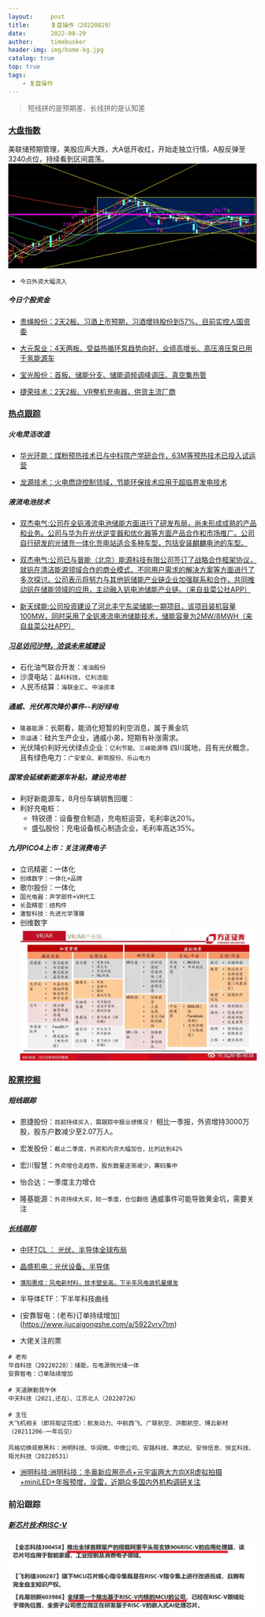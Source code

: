 ```yaml
---
layout:     post
title:      复盘操作（20220829）
date:       2022-08-29
author:     timebusker
header-img: img/home-bg.jpg
catalog: true
top: true
tags:
    - 复盘操作
---  
```


> 短线拼的是预期差、长线拼的是认知差

### [大盘指数]()
美联储预期管理，美股应声大跌，大A低开收红，开始走独立行情，A股反弹至3240点位，持续看到区间震荡。
![image](/img/gupiaofupan/20220829223755.jpg)  

- `今日外资大幅流入`

##### 今日个股资金

- [贵绳股份：2天2板、习酒上市预期，习酒增持股份到57%、目前实控人国资委](https://www.jiucaigongshe.com/a/f5azs2nmwp)

- [大元泵业：4天两板、受益热循环泵趋势向好、业绩高增长、高压液压泵已用于氢能源车](https://www.jiucaigongshe.com/a/bvb5jbfhyw)

- [宝光股份：首板、储能分支、储能调频调峰调压、真空集热管](https://www.jiucaigongshe.com/a/3mbkyzz1av)

- [捷荣技术：2天2板、VR整机充电器，供货主流厂商](https://www.jiucaigongshe.com/a/59bh2vjk8n)


### [热点跟踪]()

##### 火电灵活改造

- [华光环能：煤粉预热技术已与中科院产学研合作，63M等预热技术已投入试运营](https://www.jiucaigongshe.com/a/f5mg4b0h7y)

- [龙源技术：火电燃烧控制领域，节能环保技术应用于超临界发电技术](https://www.jiucaigongshe.com/a/f5mg4b0h7y)

##### 液流电池技术
- [双杰电气:公司在全钒液流电池储能方面进行了研发布局，尚未形成成熟的产品和业务。公司与华为在光伏逆变器和优化器等方面产品合作和市场推广。公司自行研发的光储充一体化充电站适合多种车型，包括安装麒麟电池的车型。](https://www.jiucaigongshe.com/a/f5m5lwsqbc)

- [双杰电气:公司已与普能（北京）能源科技有限公司签订了战略合作框架协议，就钒在清洁能源领域合作的商业模式、不同用户需求的解决方案等方面进行了多次探讨。公司表示将努力与其他钒储能产业链企业加强联系和合作，共同推动钒在储能领域的应用，主动融入钒电池储能产业链。（来自韭菜公社APP）](https://www.jiucaigongshe.com/a/f5m5lwsqbc)

- [新天绿能:公司投资建设了河北丰宁东梁储能一期项目，该项目装机容量100MW，同时采用了全钒液流电池储能技术，储能容量为2MW/8MWH（来自韭菜公社APP）](https://www.jiucaigongshe.com/a/f5m5lwsqbc)

##### [习总访问沙特，洽谈未来城建设](https://www.jiucaigongshe.com/a/dh4gq056gq)

+ 石化油气联合开发：`准油股份`
+ 沙漠电站：`晶科科技`、`亿利洁能`
+ 人民币结算：`海联金汇`、`中油资本`

##### 通威、光伏再次降价事件--利好绿电
    
- `隆基能源`：长期看，能消化短暂的利空消息，属于黄金坑
- `京运通`：硅片生产企业，通威小弟，短期有补涨需求。
- 光伏降价利好光伏绿点企业：`亿利节能、三峡能源等`
    四川属地，且有光伏概念，且有绿色电力：`广安爱众、新筑股份、乐山电力`

##### 国常会延续新能源车补贴，建设充电桩
    
- 利好新能源车，8月份车辆销售回暖：
- 利好充电桩：
    + 特锐德：设备整合制造，充电桩运营，毛利率达20%。
    + 盛弘股份：充电设备核心制造企业，毛利率高达35%。

##### 九月PICO4上市：关注消费电子
- 立讯精密：一体化
- `创维数字：一体化+品牌`
- 歌尔股份：一体化
- `国光电器：声学部件+VR代工`
- `长盈精密：结构件`
- `激智科技：先进光学薄膜`
- 创维数字
![image](/img/gupiaofupan/20220821221717.jpg)  

### [股票挖掘]()
##### 短线跟踪
+ 恩捷股份：`目前持续买入，需跟踪中报业绩情况！`
    相比一季报，外资增持3000万股，股东户数减少至2.07万人。

+ 宏发股份：`截止二季度，外资和内资大幅加仓，比列达到42%`

+ 宏川智慧：`外资增仓走趋势，股东数量逐渐减少，筹码集中`

+ 怡合达：一季度主力增仓

+ 隆基能源：`外资持续大买，较一季度，仓位翻倍`
    通威事件可能导致黄金坑，需要关注

##### [长线跟踪]()
- [中环TCL ： 光伏、半导体全球布局](https://www.jiucaigongshe.com/a/3lz59bgpku)

- [晶盛机电：光伏设备、半导体](https://www.jiucaigongshe.com/a/8jywjvasl1)

- [`濮阳惠成：风电新材料，技术壁垒高，下半年风电装机量爆发`](https://www.jiucaigongshe.com/a/bv1zyrpa5p)

- 半导体ETF：下半年科技曲线

- (安靠智电：(老布)订单持续增加](https://www.jiucaigongshe.com/a/5922vrv7tm)

-  大佬关注的票

```shell
# 老布
华自科技（20220228）：储能，在电源侧光储一体
安靠智电：订单陆续增加

# 天道酬勤我午休
中天科技（2021,还在）、江苏北人（20220726）

# 主任
大飞机相关（即将取证完成）：航发动力、中航西飞、广联航空、洪都航空、博云新材（20211206-一年后见）

风格切换观察黑科：洲明科技、华润微、中微公司、安路科技、寒武纪、安恒信息、恒玄科技、矩光科技（20220531）
```

- [洲明科技:洲明科技：冬奥新应用亮点+元宇宙两大方向XR虚拟拍摄+miniLED+年报预增，没雷，近期众多国内外机构调研关注](https://www.jiucaigongshe.com/a/b26a542d214e4a4cb91ed18437a4619a)

### 前沿跟踪

##### [新芯片技术RISC-V](https://www.jiucaigongshe.com/a/dh9a3x3288)
![image](/img/gupiaofupan/20220823011250.jpg)  
